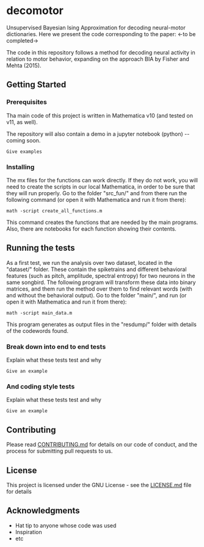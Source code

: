 # decomotor
Unsupervised Bayesian Ising Approximation for decoding neural-motor dictionaries. Here we present the code corresponding to the paper:
<-to be completed->

The code in this repository follows a method for decoding neural activity in relation to motor behavior, expanding on the approach BIA by Fisher and Mehta (2015).

## Getting Started

### Prerequisites

Tha main code of this project is written in Mathematica v10 (and tested on v11, as well).

The repository will also contain a demo in a jupyter notebook (python) --coming soon.

```
Give examples
```

### Installing

The mx files for the functions can work directly. If they do not work, you will need to create the scripts in our local Mathematica, in order to be sure that they will run properly. Go to the folder "src_fun/" and from there run the following command (or open it with Mathematica and run it from there):
```
math -script create_all_functions.m
```

This command creates the functions that are needed by the main programs. Also, there are notebooks for each function showing their contents.

## Running the tests

As a first test, we run the analysis over two dataset, located in the "dataset/" folder. These contain the spiketrains and different behavioral features (such as pitch, amplitude, spectral entropy) for two neurons in the same songbird. The following program will transform these data into binary matrices, and them run the method over them to find relevant words (with and without the behavioral output). Go to the folder "main/", and run (or open it with Mathematica and run it from there):

```
math -script main_data.m
```
This program generates as output files in the "resdump/" folder with details of the codewords found.

### Break down into end to end tests

Explain what these tests test and why

```
Give an example
```

### And coding style tests

Explain what these tests test and why

```
Give an example
```

## Contributing

Please read [CONTRIBUTING.md](https://gist.github.com/PurpleBooth/b24679402957c63ec426) for details on our code of conduct, and the process for submitting pull requests to us.

## License

This project is licensed under the GNU License - see the [LICENSE.md](LICENSE.md) file for details

## Acknowledgments

* Hat tip to anyone whose code was used
* Inspiration
* etc

